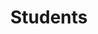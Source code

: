 ---
widget: members
headless: true
weight: 10
active: true

title: "Students"
subtitle: ""

content:
  # Choose which groups/teams of users to display.
  #   Edit `user_groups` in each user's profile to add them to one or more of these groups.
  #   - Management
  #   - Stakeholders
  #   - Track Leaders
  #   - Students
  #   - PhD Students
  #   - MSc Students
  #   - BSc Students
  #   - Assistant Professor
  #   - Full Professor
  user_groups:
    - PhD Students
    - MSc Students
    - BSc Students

design:
  show_role: true
  show_organizations: false
  show_social: true
  show_interests: false

avatar:
    shape: "circle"
---